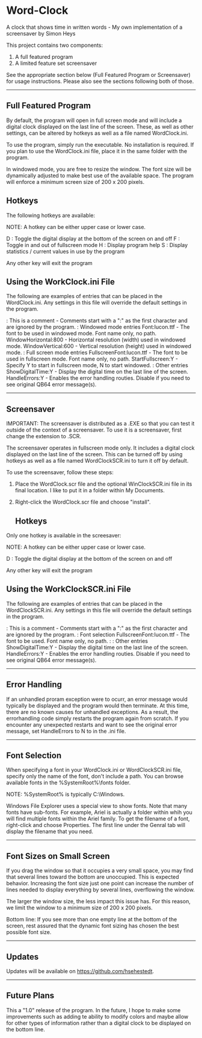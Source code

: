 # Word-Clock
A clock that shows time in written words - My own implementation of  a screensaver by Simon Heys

This project contains two components:

1) A full featured program
2) A limited feature set screensaver

See the appropriate section below (Full Featured Program or Screensaver) for usage instructions. Please also see the sections following both of those. 


---------------------
Full Featured Program
---------------------

By default, the program will open in full screen mode and will include a digital clock displayed on the last line of the screen. These, as well as other settings, can be altered by hotkeys as well as a file named WordClock.ini.

To use the program, simply run the executable. No installation is required. If you plan to use the WordClock.ini file, place it in the same folder with the program.

In windowed mode, you are free to resize the window. The font size will be dynamically adjusted to make best use of the available space. The program will enforce a minimum screen size of 200 x 200 pixels.

   Hotkeys
   -------

The following hotkeys are available:

NOTE: A hotkey can be either upper case or lower case.

D : Toggle the digital display at the bottom of the screen on and off
F : Toggle in and out of fullscreen mode
H : Display program help
S : Display statistics / current values in use by the program

Any other key will exit the program

   Using the WorkClock.ini File
   ----------------------------

The following are examples of entries that can be placed in the WordClock.ini.
Any settings in this file will override the default settings in the program.

: This is a comment        -  Comments start with a ":" as the first character and are ignored by the program.
: Windowed mode entries
Font:lucon.ttf             -  The font to be used in windowed mode. Font name only, no path.
WindowHorizontal:800       -  Horizontal resolution (width) used in windowed mode.
WindowVertical:600         -  Vertical resolution (height) used in windowed mode.
: Full screen mode entries
FullscreenFont:lucon.ttf   -  The font to be used in fullscreen mode. Font name only, no path.
StartFullscreen:Y          -  Specify Y to start in fullscreen mode, N to start windowed.
: Other entries
ShowDigitalTime:Y          -  Display the digital time on the last line of the screen.
HandleErrors:Y             -  Enables the error handling routies. Disable if you need to see original QB64 error message(s).


-----------
Screensaver
-----------

IMPORTANT: The screensaver is distributed as a .EXE so that you can test it outside of the context of a screensaver. To use it is a screensaver, first change the extension to .SCR.

The screensaver operates in fullscreen mode only. It includes a digital clock displayed on the last line of the screen. This can be turned off by using hotkeys as well as a file named WordClockSCR.ini to turn it off by default.

To use the screensaver, follow these steps:

1) Place the WordClock.scr file and the optional WinClockSCR.ini file in its final location. I like to put it in a folder
within My Documents.

2) Right-click the WordClock.scr file and choose "install".

   Hotkeys
   -------

Only one hotkey is available in the screesaver:

NOTE: A hotkey can be either upper case or lower case.

D : Toggle the digital display at the bottom of the screen on and off

Any other key will exit the program


   Using the WorkClockSCR.ini File
   -------------------------------

The following are examples of entries that can be placed in the WordClockSCR.ini. Any settings in this file will override the default settings in the program.

: This is a comment        -  Comments start with a ":" as the first character and are ignored by the program.
: Font selection
FullscreenFont:lucon.ttf   -  The font to be used. Font name only, no path.
:
: Other entries
ShowDigitalTime:Y          -  Display the digital time on the last line of the screen.
HandleErrors:Y             -  Enables the error handling routies. Disable if you need to see original QB64 error message(s).


--------------
Error Handling
--------------

If an unhandled proram exception were to ocurr, an error message would typically be displayed and the program would then terminate. At this time, there are no known causes for unhandled exceptions. As a result, the errorhandling code simply restarts the program again from scratch. If you encounter any unexpected restarts and want to see the original error message, set HandleErrors to N to in the .ini file.


--------------
Font Selection
--------------

When specifying a font in your WordClock.ini or WordClockSCR.ini file, specify only the name of the font, don't include a path. You can browse available fonts in the %SystemRoot%\fonts folder.

NOTE: %SystemRoot% is typically C:\Windows.

Windows File Explorer uses a special view to show fonts. Note that many fonts have sub-fonts. For example, Ariel is actually a folder within whih you will find multiple fonts within the Ariel family. To get the filename of a font, right-click and choose Properties. The first line under the Genral tab will display the filename that you need.


--------------------------
Font Sizes on Small Screen
--------------------------

If you drag the window so that it occupies a very small space, you may find that several lines toward the bottom are unoccupied. This is expected behavior. Increasing the font size just one point can increase the number of lines needed to display everything by several lines, overflowing the window.

The larger the window size, the less impact this issue has. For this reason, we limit the window to a minimum size of 200 x 200 pixels.

Bottom line: If you see more than one empty line at the bottom of the screen, rest assured that the dynamic font sizing has chosen the best possible font size.


-------
Updates
-------

Updates will be available on https://github.com/hsehestedt.


------------
Future Plans
------------

This a "1.0" release of the program. In the future, I hope to make some improvements such as adding te ability to modify colors and maybe allow for other types of information rather than a digital clock to be displayed on the bottom line.
